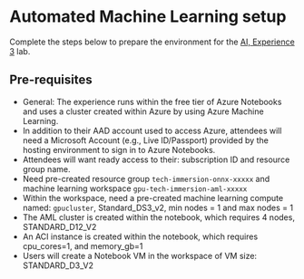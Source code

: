 # Automated Machine Learning setup

Complete the steps below to prepare the environment for the [AI, Experience 3](../../../ai-exp3/README.md) lab.

## Pre-requisites

- General: The experience runs within the free tier of Azure Notebooks and uses a cluster created within Azure by using Azure Machine Learning.
- In addition to their AAD account used to access Azure, attendees will need a Microsoft Account (e.g., Live ID/Passport) provided by the hosting environment to sign in to Azure Notebooks.
- Attendees will want ready access to their: subscription ID and resource group name.
- Need pre-created resource group `tech-immersion-onnx-xxxxx` and machine learning workspace `gpu-tech-immersion-aml-xxxxx`
- Within the workspace, need a pre-created machine learning compute named: `gpucluster`, Standard_DS3_v2, min nodes = 1 and max nodes = 1
- The AML cluster is created within the notebook, which requires 4 nodes, STANDARD_D12_V2
- An ACI instance is created within the notebook, which requires cpu_cores=1, and memory_gb=1
- Users will create a Notebook VM in the workspace of VM size: STANDARD_D3_V2
